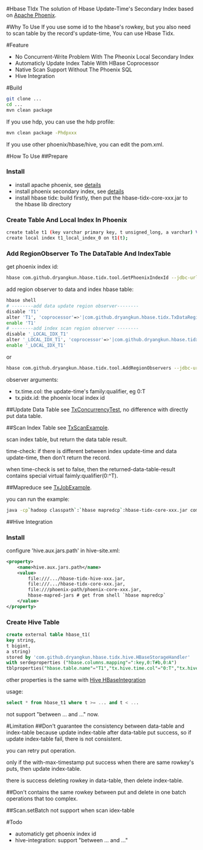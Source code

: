 #Hbase TIdx
The solution of Hbase Update-Time's Secondary Index based on [Apache Phoenix](https://phoenix.apache.org/).

#Why To Use
If you use some id to the hbase's rowkey, but you also need to scan table by the record's update-time, You can use Hbase Tidx.
 
#Feature
- No Concurrent-Write Problem With The Pheonix Local Secondary Index
- Automaticly Update Index Table With HBase Coprocessor
- Native Scan Support Without The Phoenix SQL
- Hive Integration

#Build
```bash
git clone ...
cd ...
mvn clean package
```

If you use hdp, you can use the hdp profile:

```bash
mvn clean package -Phdpxxx
```

If you use other phoenix/hbase/hive, you can edit the pom.xml.

#How To Use
##Prepare
### Install
- install apache phoenix, see [details](https://phoenix.apache.org/installation.html)
- install phoenix secondary index, see [details](https://phoenix.apache.org/secondary_indexing.html)
- install hbase tidx: build firstly, then put the hbase-tidx-core-xxx.jar to the hbase lib directory

### Create Table And Local Index In Phoenix
```bash
create table t1 (key varchar primary key, t unsigned_long, a varchar) VERSIONS=1;
create local index t1_local_index_0 on t1(t);
```

### Add RegionObserver To The DataTable And IndexTable
get phoenix index id:

```bash
hbase com.github.dryangkun.hbase.tidx.tool.GetPhoenixIndexId --jdbc-url ... --data-table t1 --index-name t1_local_index_0
```
add region observer to data and index hbase table:

```bash
hbase shell
# --------add data update region observer--------
disable 'T1'
alter 'T1', 'coprocessor'=>'|com.github.dryangkun.hbase.tidx.TxDataRegionObserver|1001|tx.time.col=0:T,tx.phoenix.index.id=-32768'
enable 'T1'
# --------add index scan region observer --------
disable '_LOCAL_IDX_T1'
alter '_LOCAL_IDX_T1', 'coprocessor'=>'|com.github.dryangkun.hbase.tidx.TxRegionObserver|1001|tx.time.col=0:T,tx.phoenix.index.id=-32768'
enable '_LOCAL_IDX_T1'
```
or

```bash
hbase com.github.dryangkun.hbase.tidx.tool.AddRegionObservers --jdbc-url ... --data-table t1 --index-name t1_local_index_0
```

observer arguments:

- tx.time.col: the update-time's family:qualifier, eg 0:T
- tx.pidx.id: the phoenix local index id

##Update Data Table
see [TxConcurrencyTest](./tidx-core/src/test/java/com/github/dryangkun/hbase/tidx/TxConcurrencyTest.java),
 no difference with directly put data table.

##Scan Index Table
see [TxScanExample](./tidx-core/src/test/java/com/github/dryangkun/hbase/tidx/TxScanExample.java).

scan index table, but return the data table result.

time-check: if there is different between index update-time and data update-time, then don't return the record.

when time-check is set to false, then the returned-data-table-result contains special virtual faimly:qualifier(0:^T).

##Mapreduce
see [TxJobExample](./tidx-core/src/main/java/com/github/dryangkun/hbase/tidx/mapreduce/TxJobExample.java).

you can run the example:

```bash
java -cp`hadoop classpath`:`hbase mapredcp`:hbase-tidx-core-xxx.jar com.github.dryangkun.hbase.tidx.mapreduce.TxJobExample
```

##Hive Integration
### Install
configure 'hive.aux.jars.path' in hive-site.xml:

```xml
<property>
    <name>hive.aux.jars.path</name>
    <value>
        file:///.../hbase-tidx-hive-xxx.jar,
        file:///.../hbase-tidx-core-xxx.jar,
        file:///phoenix-path/phoenix-core-xxx.jar,
        hbase-mapred-jars # get from shell `hbase mapredcp`
    </value>
</property>
```

### Create Hive Table
```sql
create external table hbase_t1(
key string, 
t bigint, 
a string) 
stored by 'com.github.dryangkun.hbase.tidx.hive.HBaseStorageHandler'
with serdeproperties ("hbase.columns.mapping"=":key,0:T#b,0:A")
tblproperties("hbase.table.name"="T1","tx.hive.time.col"="0:T","tx.hive.pidx.id"="-32768");
```
other properties is the same with [Hive HBaseIntegration](https://cwiki.apache.org/confluence/display/Hive/HBaseIntegration)

usage:

```sql
select * from hbase_t1 where t >= ... and t < ...
```
not support "between ... and ..." now.

#Limitation
##Don't guarantee the consistency between data-table and index-table
because update index-table after data-table put success, so if update index-table fail, there is not consistent.

you can retry put operation.

only if the with-max-timestamp put success when there are same rowkey's puts, then update index-table.

there is success deleting rowkey in data-table, then delete index-table.

##Don't contains the same rowkey between put and delete in one batch operations
that too complex.

##Scan.setBatch not support when scan idex-table

#Todo
- automaticly get phoenix index id
- hive-integration: support "between ... and ..."

